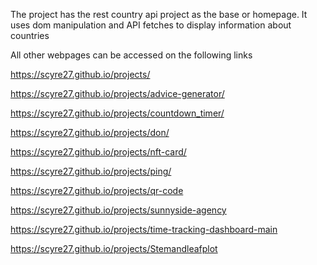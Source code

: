 The project has the rest country api project as the base or homepage.
It uses dom manipulation and API fetches to display information about countries

All other webpages can be accessed on the following links

https://scyre27.github.io/projects/

https://scyre27.github.io/projects/advice-generator/

https://scyre27.github.io/projects/countdown_timer/

https://scyre27.github.io/projects/don/

https://scyre27.github.io/projects/nft-card/

https://scyre27.github.io/projects/ping/

https://scyre27.github.io/projects/qr-code

https://scyre27.github.io/projects/sunnyside-agency

https://scyre27.github.io/projects/time-tracking-dashboard-main

https://scyre27.github.io/projects/Stemandleafplot
